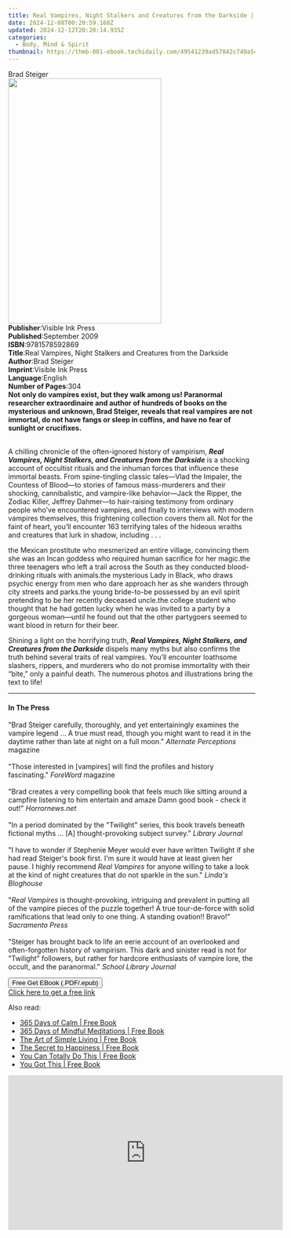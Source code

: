 ```yaml
---
title: Real Vampires, Night Stalkers and Creatures from the Darkside | Free Book
date: 2024-12-08T00:20:59.168Z
updated: 2024-12-12T20:20:14.935Z
categories:
  - Body, Mind & Spirit
thumbnail: https://thmb-001-ebook.techidaily.com/49541239ad57842c740a5445af78bba52cc7846904e33e59cad7bfcbbcd8d453.jpg
---
```

<main id="book-container">
  <div class="flex flex-col">
    <div class="book-brief flex-1 py-6 px-4 sm:p-6 md:py-10 md:px-8">
      <!-- brief-->
      <div class="book-brief-main">Brad Steiger</div>
    </div>
    <div
      class="book-meta-info flex-1 grid gap-4 col-start-1 col-end-3 row-start-1 sm:mb-6 sm:grid-cols-4 lg:gap-6 lg:col-start-2 lg:row-end-6 lg:row-span-6 lg:mb-0"
    >
      <div
        class="book-meta-info-left place-content-center mt-4 p-4 text-sm leading-6 col-start-2 col-span-2 dark:text-slate-400"
      >
        <img
          class="w-full h-500 object-cover rounded-lg sm:h-255 sm:col-span-2 lg:col-span-full"
          src="https://img-001-ebook.techidaily.com/4e7a2254c8a176009538cc09d9cdcd756346d931c29abec3c3b42be723444e7d.jpg"
          alt=""
          width="312"
          height="500"
        />
      </div>
      <div
        class="book-meta-info-right mt-2 col-start-1 row-start-2 col-span-3 self-center"
      >
        <!-- meta data  -->
        <div class="flex flex-col px-4 md:px-8">
          <div class="flex-1">
            <strong>Publisher</strong>:<span class="px-2"
              >Visible Ink Press</span
            >
          </div>
          <div class="flex-1">
            <strong>Published</strong>:<span class="px-2">September 2009</span>
          </div>
          <div class="flex-1">
            <strong>ISBN</strong>:<span class="px-2">9781578592869</span>
          </div>
          <div class="flex-1">
            <strong>Title</strong>:<span class="px-2"
              >Real Vampires, Night Stalkers and Creatures from the
              Darkside</span
            >
          </div>
          <div class="flex-1">
            <strong>Author</strong>:<span class="px-2">Brad Steiger</span>
          </div>
          <div class="flex-1">
            <strong>Imprint</strong>:<span class="px-2">Visible Ink Press</span>
          </div>
          <div class="flex-1">
            <strong>Language</strong>:<span class="px-2">English</span>
          </div>
          <div class="flex-1">
            <strong>Number of Pages</strong>:<span class="px-2">304</span>
          </div>
        </div>
      </div>
    </div>
    <div class="book-description flex-1 py-6 px-4 sm:p-6 md:py-10 md:px-8">
      <div class="book-description-main">
        <div accordion-content="" id="description">
          <b
            >Not only do vampires exist, but they walk among us! Paranormal
            researcher extraordinaire and author of hundreds of books on the
            mysterious and unknown, Brad Steiger, reveals that real vampires are
            not immortal, do not have fangs or sleep in coffins, and have no
            fear of sunlight or crucifixes.</b
          ><span></span>
          <p>
            <br />A chilling chronicle of the often-ignored history of
            vampirism,&nbsp;<b
              ><i
                >Real Vampires, Night Stalkers, and Creatures from the
                Darkside</i
              ></b
            >&nbsp;is a shocking account of occultist rituals and the inhuman
            forces that influence these immortal beasts. From spine-tingling
            classic tales—Vlad the Impaler, the Countess of Blood—to stories of
            famous mass-murderers and their shocking, cannibalistic, and
            vampire-like behavior—Jack the Ripper, the Zodiac Killer, Jeffrey
            Dahmer—to hair-raising testimony from ordinary people who’ve
            encountered vampires, and finally to interviews with modern vampires
            themselves, this frightening collection covers them all. Not for the
            faint of heart, you’ll encounter 163 terrifying tales of the hideous
            wraiths and creatures that lurk in shadow, including . . .
          </p>
          the Mexican prostitute who mesmerized an entire village, convincing
          them she was an Incan goddess who required human sacrifice for her
          magic.the three teenagers who left a trail across the South as they
          conducted blood-drinking rituals with animals.the mysterious Lady in
          Black, who draws psychic energy from men who dare approach her as she
          wanders through city streets and parks.the young bride-to-be possessed
          by an evil spirit pretending to be her recently deceased uncle.the
          college student who thought that he had gotten lucky when he was
          invited to a party by a gorgeous woman—until he found out that the
          other partygoers seemed to want blood in return for their beer.
          <p>
            Shining a light on the horrifying truth,&nbsp;<b
              ><i
                >Real Vampires, Night Stalkers, and Creatures from the
                Darkside</i
              ></b
            >&nbsp;dispels many myths but also confirms the truth behind several
            traits of real vampires. You’ll encounter loathsome slashers,
            rippers, and murderers who do not promise immortality with their
            “bite,” only a painful death. The numerous photos and illustrations
            bring the text to life!
          </p>
        </div>
        <div class="accordion-fader"></div>
      </div>
    </div>
    <div class="book-excerpts flex-1 py-6 px-4 sm:p-6 md:py-10 md:px-8">
      <!-- excerpts-->
      <div class="book-excerpts-main">
        <hr />
        <h4 class="placeholder placeholder-heading">
          <span>In The Press</span>
        </h4>
        <p>
          "Brad Steiger carefully, thoroughly, and yet entertainingly examines
          the vampire legend ... A true must read, though you might want to read
          it in the daytime rather than late at night on a full moon."
          <i>Alternate Perceptions</i> magazine<br /><br />"Those interested in
          [vampires] will find the profiles and history fascinating."
          <i>ForeWord</i> magazine<br /><br />"Brad creates a very compelling
          book that feels much like sitting around a campfire listening to him
          entertain and amaze Damn good book - check it out!"
          <i>Horrornews.net</i><br /><br />"In a period dominated by the
          "Twilight" series, this book travels beneath fictional myths ... [A]
          thought-provoking subject survey." <i>Library Journal</i
          ><br /><br />"I have to wonder if Stephenie Meyer would ever have
          written Twilight if she had read Steiger's book first. I'm sure it
          would have at least given her pause. I highly recommend
          <i>Real Vampires</i> for anyone willing to take a look at the kind of
          night creatures that do not sparkle in the sun."
          <i>Linda's Bloghouse</i><br /><br />"<i>Real Vampires</i> is
          thought-provoking, intriguing and prevalent in putting all of the
          vampire pieces of the puzzle together! A true tour-de-force with solid
          ramifications that lead only to one thing. A standing ovation!!
          Bravo!" <i>Sacramento Press</i><br /><br />"Steiger has brought back
          to life an eerie account of an overlooked and often-forgotten history
          of vampirism. This dark and sinister read is not for "Twilight"
          followers, but rather for hardcore enthusiasts of vampire lore, the
          occult, and the paranormal." <i>School Library Journal</i><br />
        </p>
      </div>
    </div>
    <div
      class="book-about-author flex-1 py-6 px-4 sm:p-6 md:py-10 md:px-8"
    ></div>
    <div class="book-free-get flex-1 py-6 px-4 sm:p-6 md:py-10 md:px-8">
      <button
        id="btn-free-get"
        class="bg-blue-500 hover:bg-blue-700 text-white font-bold py-2 px-4 rounded"
      >
        Free Get EBook (.PDF/.epub)
      </button>
      <div id="countdown-display" class="px-2 text-lg mt-2"></div>
      <a
        id="free-link"
        class="hidden bg-blue-500 hover:bg-blue-700 text-white font-bold py-2 px-4 rounded"
        href="https://www.ebooks.com/en-us/book/96489564/real-vampires-night-stalkers-and-creatures-from-the-darkside/brad-steiger/"
        target="_blank"
        >Click here to get a free link</a
      >
    </div>
    <script>
      let countdownTime = 0;
      let countdownInterval = null;
      document
        .getElementById('btn-free-get')
        .addEventListener('click', startCountdown);
      function startCountdown() {
        countdownTime = new Date().getTime() + 60000 * 3;
        countdownInterval = setInterval(updateCountdown, 1000);
        document.getElementById('btn-free-get').disabled = true;
        document
          .getElementById('btn-free-get')
          .classList.add('bg-gray-500', 'cursor-not-allowed');
      }
      function updateCountdown() {
        let currentTime = new Date().getTime();
        let timeLeft = countdownTime - currentTime;
        let secondsLeft = Math.floor(timeLeft / 1000);
        document.getElementById('countdown-display').innerHTML =
          `Remaining time: ${secondsLeft} seconds.`;
        if (secondsLeft <= 0) {
          clearInterval(countdownInterval);
          document.getElementById('btn-free-get').classList.add('hidden');
          document.getElementById('free-link').classList.remove('hidden');
          document.getElementById('countdown-display').innerHTML = '';
        }
      }
    </script>
  </div>
</main>

<ins class="adsbygoogle"
      style="display:block"
      data-ad-client="ca-pub-7571918770474297"
      data-ad-slot="8358498916"
      data-ad-format="auto"
      data-full-width-responsive="true"></ins>
    

<span class="atpl-alsoreadstyle">Also read:</span>
<div><ul>
<li><a href="https://novels-ebooks.techidaily.com/210762046-9781837990405-365-days-of-calm/"><u>365 Days of Calm | Free Book</u></a></li>
<li><a href="https://novels-ebooks.techidaily.com/210762061-9781800075245-365-days-of-mindful-meditations/"><u>365 Days of Mindful Meditations | Free Book</u></a></li>
<li><a href="https://novels-ebooks.techidaily.com/210762091-9781800073531-the-art-of-simple-living/"><u>The Art of Simple Living | Free Book</u></a></li>
<li><a href="https://novels-ebooks.techidaily.com/210762067-9781800073265-the-secret-to-happiness/"><u>The Secret to Happiness | Free Book</u></a></li>
<li><a href="https://novels-ebooks.techidaily.com/210762075-9781800073296-you-can-totally-do-this/"><u>You Can Totally Do This | Free Book</u></a></li>
<li><a href="https://novels-ebooks.techidaily.com/210762062-9781800078253-you-got-this/"><u>You Got This | Free Book</u></a></li>
</ul></div>

<!-- affiliate ads begin -->
<iframe width="560" height="315" src="https://www.youtube.com/embed/JMgRzDANfSQ?si=NDy01ntXGGOi1Uxs" title="YouTube video player" frameborder="0" allow="accelerometer; autoplay; clipboard-write; encrypted-media; gyroscope; picture-in-picture; web-share" referrerpolicy="strict-origin-when-cross-origin" allowfullscreen></iframe>
<!-- affiliate ads end -->

